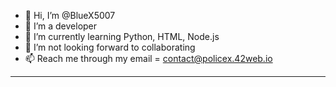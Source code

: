 - 👋 Hi, I’m @BlueX5007
- 👀 I’m a developer
- 🌱 I’m currently learning Python, HTML, Node.js
- 💞️ I’m not looking forward to collaborating 
- 📫 Reach me through my email = contact@policex.42web.io

___________________________________________________________

